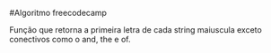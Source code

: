 #Algoritmo freecodecamp

Função que retorna a primeira letra de cada string maiuscula
exceto conectivos como o and, the e of.